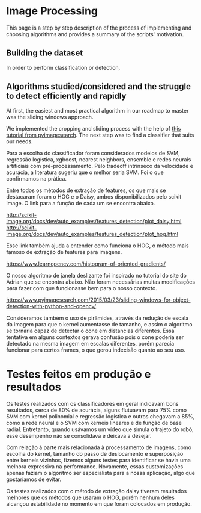 # Image Processing

This page is a step by step description of the process of implementing and choosing algorithms and provides a summary of the scripts' motivation.

## Building the dataset

In order to perform classification or detection, 

## Algorithms studied/considered and the struggle to detect efficiently and rapidly

At first, the easiest and most practical algorithm in our roadmap to master was the sliding windows approach.

We implemented the cropping and sliding process with the help of [this tutorial from pyimagesearch](https://www.pyimagesearch.com/2015/03/23/sliding-windows-for-object-detection-with-python-and-opencv/). The next step was to find a classifier that suits our needs.

Para a escolha do classificador foram considerados modelos de SVM, regressão logística, xgboost, nearest neighbors, ensemble e redes neurais artificiais com pré-processamento. Pelo tradeoff intrínseco da velocidade e acurácia, a literatura sugeriu que o melhor seria SVM. Foi o que confirmamos na prática.

Entre todos os métodos de extração de features, os que mais se destacaram foram o HOG e o Daisy, ambos disponibilizados pelo scikit image. O link para a função de cada um se encontra abaixo.

http://scikit-image.org/docs/dev/auto_examples/features_detection/plot_daisy.html
http://scikit-image.org/docs/dev/auto_examples/features_detection/plot_hog.html

Esse link também ajuda a entender como funciona o HOG, o método mais famoso de extração de features para imagens.

https://www.learnopencv.com/histogram-of-oriented-gradients/ 

O nosso algoritmo de janela deslizante foi inspirado no tutorial do site do Adrian que se encontra abaixo. Não foram necessárias muitas modificações para fazer com que funcionasse bem para o nosso contexto.

https://www.pyimagesearch.com/2015/03/23/sliding-windows-for-object-detection-with-python-and-opencv/

Consideramos também o uso de pirâmides, através da redução de escala da imagem para que o kernel aumentasse de tamanho, e assim o algoritmo se tornaria capaz de detectar o cone em distancias diferentes. Essa tentativa em alguns contextos gerava confusão pois o cone poderia ser detectado na mesma imagem em escalas diferentes, porém parecia funcionar para certos frames, o que gerou indecisão quanto ao seu uso.

# Testes feitos em produção e resultados

Os testes realizados com os classificadores em geral indicavam bons resultados, cerca de 80% de acurácia, alguns flutuavam para 75% como SVM com kernel polinomial e regressão logística e outros chegavam a 85%, como a rede neural e o SVM com kerneis lineares e de função de base radial. Entretanto, quando usávamos um vídeo que simula o trajeto do robô, esse desempenho não se consolidava e deixava a desejar.

Com relação à parte mais relacionada à processamento de imagens, como escolha do kernel, tamanho do passo de deslocamento e superposição entre kernels vizinhos, fizemos alguns testes para identificar se havia uma melhora expressiva na performance. Novamente, essas customizações apenas faziam o algoritmo ser especialista para a nossa aplicação, algo que gostaríamos de evitar.

Os testes realizados com o método de extração daisy tiveram resultados melhores que os métodos que usaram o HOG, porém nenhum deles alcançou estabilidade no momento em que foram colocados em produção.
